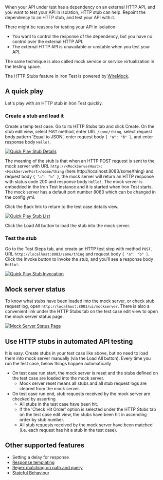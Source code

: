 When your API under test has a dependency on an external HTTP API, and you want to test your API in isolation, HTTP stub can help. Repoint the dependency to an HTTP stub, and test your API with it.

There might be reasons for testing your API in isolation
- You want to control the response of the dependency, but you have no control over the external HTTP API.
- The external HTTP API is unavailable or unstable when you test your API.

The same technique is also called mock service or service virtualization in the testing space.

The HTTP Stubs feature in Iron Test is powered by [WireMock](http://wiremock.org/).

## A quick play
Let's play with an HTTP stub in Iron Test quickly.

### Create a stub and load it
Create a temp test case. Go to its HTTP Stubs tab and click Create. On the stub edit view, select `POST` method, enter URL `/some/thing`, select request body pattern 'Equal to JSON', enter request body `{ "a": "b" }`, and enter response body `Hello!`.

[![Quick Play Stub Details](https://github.com/zheng-wang/irontest/blob/master/screenshots/http-stubs/quick-play-stub-details.png)](https://github.com/zheng-wang/irontest/blob/master/screenshots/http-stubs/quick-play-stub-details.png)

The meaning of the stub is that when an HTTP POST request is sent to the mock server with URL `http://<MockServerHost>:<MockServerPort>/some/thing` (here http://localhost:8083/some/thing) and request body `{ "a": "b" }`, the mock server will return an HTTP response with status code 200 and response body `Hello!`. The mock server is embedded in the Iron Test instance and it is started when Iron Test starts. The mock server has a default port number 8083 which can be changed in the config.yml.

Click the Back link to return to the test case details view.

[![Quick Play Stub List](https://github.com/zheng-wang/irontest/blob/master/screenshots/http-stubs/quick-play-stub-list.png)](https://github.com/zheng-wang/irontest/blob/master/screenshots/http-stubs/quick-play-stub-list.png)

Click the Load All button to load the stub into the mock server.

### Test the stub
Go to the Test Steps tab, and create an HTTP test step with method `POST`, URL `http://localhost:8083/some/thing` and request body `{ "a": "b" }`. Click the Invoke button to invoke the stub, and you'll see a response body `Hello!`.

[![Quick Play Stub Invocation](https://github.com/zheng-wang/irontest/blob/master/screenshots/http-stubs/quick-play-stub-invocation.png)](https://github.com/zheng-wang/irontest/blob/master/screenshots/http-stubs/quick-play-stub-invocation.png)

## Mock server status
To know what stubs have been loaded into the mock server, or check stub request log, open `http://localhost:8081/ui/mockserver`. There is also a convenient link under the HTTP Stubs tab on the test case edit view to open the mock server status page.

[![Mock Server Status Page](https://github.com/zheng-wang/irontest/blob/master/screenshots/http-stubs/mock-server-status-page.png)](https://github.com/zheng-wang/irontest/blob/master/screenshots/http-stubs/mock-server-status-page.png)

## Use HTTP stubs in automated API testing
It is easy. Create stubs in your test case like above, but no need to load them into mock server manually (via the Load All button). Every time you run the test case, below things happen automatically
- On test case run start, the mock server is reset and the stubs defined on the test case are loaded into the mock server.
    - Mock server reset means all stubs and all stub request logs are cleared from the mock server.
- On test case run end, stub requests received by the mock server are checked by asserting
    - All stubs in the test case have been hit.
    - If the 'Check Hit Order' option is selected under the HTTP Stubs tab on the test case edit view, the stubs have been hit in ascending order by stub number.
    - All stub requests received by the mock server have been matched (i.e. each request has hit a stub in the test case).

## Other supported features
- Setting a delay for response
- [Response templating](http://wiremock.org/docs/response-templating/)
- [Regex matching on path and query](http://wiremock.org/docs/request-matching/#regex-matching-on-path-and-query)
- [Stateful Behaviour](http://wiremock.org/docs/stateful-behaviour/)